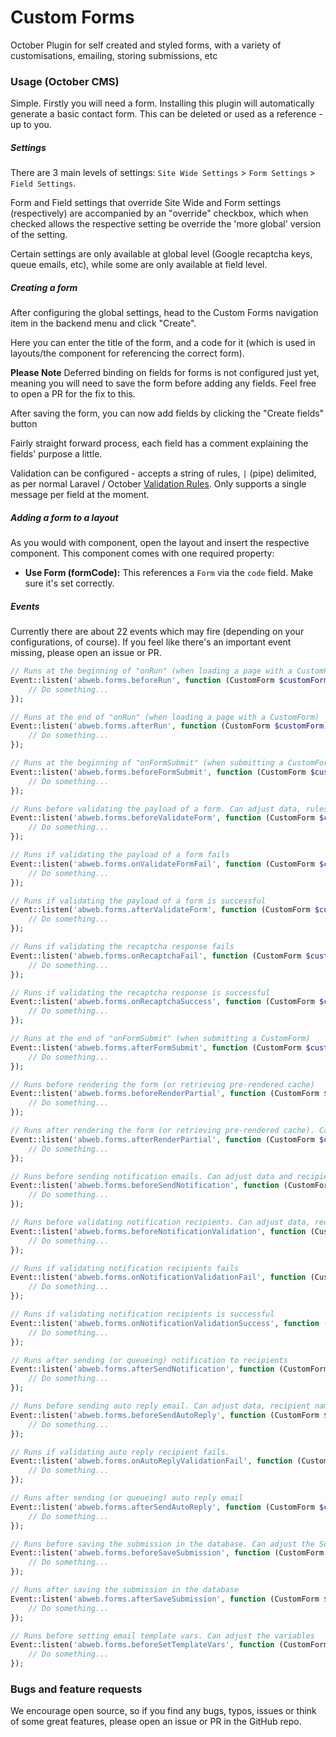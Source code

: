 # Custom Forms

October Plugin for self created and styled forms, with a variety of customisations, emailing, storing submissions, etc

### Usage (October CMS)

Simple. Firstly you will need a form. Installing this plugin will automatically generate a basic contact form. This can be deleted or used as a reference - up to you.

##### Settings

There are 3 main levels of settings: `Site Wide Settings` > `Form Settings` > `Field Settings`.

Form and Field settings that override Site Wide and Form settings (respectively) are accompanied by an "override" checkbox, which when checked allows the respective setting be override the 'more global' version of the setting.

Certain settings are only available at global level (Google recaptcha keys, queue emails, etc), while some are only available at field level.

##### Creating a form

After configuring the global settings, head to the Custom Forms navigation item in the backend menu and click "Create".

Here you can enter the title of the form, and a code for it (which is used in layouts/the component for referencing the correct form).

**Please Note**
Deferred binding on fields for forms is not configured just yet, meaning you will need to save the form before adding any fields. Feel free to open a PR for the fix to this.

After saving the form, you can now add fields by clicking the "Create fields" button

Fairly straight forward process, each field has a comment explaining the fields' purpose a little.

Validation can be configured - accepts a string of rules, `|` (pipe) delimited, as per normal Laravel / October [Validation Rules](https://octobercms.com/docs/services/validation#available-validation-rules). Only supports a single message per field at the moment.

##### Adding a form to a layout

As you would with component, open the layout and insert the respective component. This component comes with one required property:

- **Use Form (formCode):** This references a `Form` via the `code` field. Make sure it's set correctly.

##### Events

Currently there are about 22 events which may fire (depending on your configurations, of course). If you feel like there's an important event missing, please open an issue or PR.

```php
// Runs at the beginning of "onRun" (when loading a page with a CustomForm)
Event::listen('abweb.forms.beforeRun', function (CustomForm $customForm) {
    // Do something...
});

// Runs at the end of "onRun" (when loading a page with a CustomForm)
Event::listen('abweb.forms.afterRun', function (CustomForm $customForm) {
    // Do something...
});

// Runs at the beginning of "onFormSubmit" (when submitting a CustomForm)
Event::listen('abweb.forms.beforeFormSubmit', function (CustomForm $customForm) {
    // Do something...
});

// Runs before validating the payload of a form. Can adjust data, rules, and messages
Event::listen('abweb.forms.beforeValidateForm', function (CustomForm $customForm, array &$data, array &$rules, array &$messages, Validator $validator) {
    // Do something...
});

// Runs if validating the payload of a form fails
Event::listen('abweb.forms.onValidateFormFail', function (CustomForm $customForm, array $data, array $rules, array $messages, Validator $validator) {
    // Do something...
});

// Runs if validating the payload of a form is successful
Event::listen('abweb.forms.afterValidateForm', function (CustomForm $customForm, array $data, array $rules, array $messages) {
    // Do something...
});

// Runs if validating the recaptcha response fails
Event::listen('abweb.forms.onRecaptchaFail', function (CustomForm $customForm, string $recaptchaResponse) {
    // Do something...
});

// Runs if validating the recaptcha response is successful
Event::listen('abweb.forms.onRecaptchaSuccess', function (CustomForm $customForm, array $data, array $rules, array $messages) {
    // Do something...
});

// Runs at the end of "onFormSubmit" (when submitting a CustomForm)
Event::listen('abweb.forms.afterFormSubmit', function (CustomForm $customForm, array $data, $response) {
    // Do something...
});

// Runs before rendering the form (or retrieving pre-rendered cache)
Event::listen('abweb.forms.beforeRenderPartial', function (CustomForm $customForm, bool $cachingEnabled) {
    // Do something...
});

// Runs after rendering the form (or retrieving pre-rendered cache). Can adjust HTML.
Event::listen('abweb.forms.afterRenderPartial', function (CustomForm $customForm, string &$html) {
    // Do something...
});

// Runs before sending notification emails. Can adjust data and recipient
Event::listen('abweb.forms.beforeSendNotification', function (CustomForm $customForm, array &$data, array&$to) {
    // Do something...
});

// Runs before validating notification recipients. Can adjust data, recipient and rules
Event::listen('abweb.forms.beforeNotificationValidation', function (CustomForm $customForm, array $data, array&$to, array &$rules, Validator &$validator) {
    // Do something...
});

// Runs if validating notification recipients fails
Event::listen('abweb.forms.onNotificationValidationFail', function (CustomForm $customForm, array $data, array$to, array $rules, Validator $validator) {
    // Do something...
});

// Runs if validating notification recipients is successful
Event::listen('abweb.forms.onNotificationValidationSuccess', function (CustomForm $customForm, array $data, array$to, array $rules) {
    // Do something...
});

// Runs after sending (or queueing) notification to recipients
Event::listen('abweb.forms.afterSendNotification', function (CustomForm $customForm, array $data, bool $success) {
    // Do something...
});

// Runs before sending auto reply email. Can adjust data, recipient name and email
Event::listen('abweb.forms.beforeSendAutoReply', function (CustomForm $customForm, array &$data, &$toEmail, &$toName) {
    // Do something...
});

// Runs if validating auto reply recipient fails.
Event::listen('abweb.forms.onAutoReplyValidationFail', function (CustomForm $customForm, array $data, $toEmail, $toName, string $failedOn) {
    // Do something...
});

// Runs after sending (or queueing) auto reply email
Event::listen('abweb.forms.afterSendAutoReply', function (CustomForm $customForm, array $data, bool $success) {
    // Do something...
});

// Runs before saving the submission in the database. Can adjust the Submission's data
Event::listen('abweb.forms.beforeSaveSubmission', function (CustomForm $customForm, array &$submissionData) {
    // Do something...
});

// Runs after saving the submission in the database
Event::listen('abweb.forms.afterSaveSubmission', function (CustomForm $customForm, Submission $submission) {
    // Do something...
});

// Runs before setting email template vars. Can adjust the variables
Event::listen('abweb.forms.beforeSetTemplateVars', function (CustomForm $customForm, array &$vars) {
    // Do something...
});
```

### Bugs and feature requests

We encourage open source, so if you find any bugs, typos, issues or think of some great features, please open an issue or PR in the GitHub repo.
